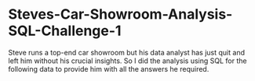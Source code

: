 # Steves-Car-Showroom-Analysis-SQL-Challenge-1

Steve runs a top-end car showroom but his data analyst has just quit and left him without his crucial insights.
So I did the analysis using SQL for the following data to provide him with all the answers he required.
